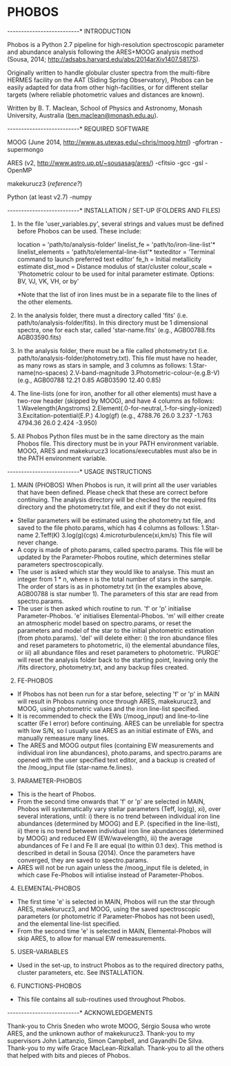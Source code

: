 # PHOBOS
--------------------------* INTRODUCTION

Phobos is a Python 2.7 pipeline for high-resolution spectroscopic parameter and abundance analysis following the ARES+MOOG analysis
method (Sousa, 2014; http://adsabs.harvard.edu/abs/2014arXiv1407.5817S).

Originally written to handle globular cluster spectra from the multi-fibre HERMES facility on the AAT (Siding Spring Observatory),
Phobos can be easily adapted for data from other high-facilities, or for different stellar targets (where reliable photometric
values and distances are known).

Written by B. T. Maclean, School of Physics and Astronomy, Monash University, Australia (ben.maclean@monash.edu.au).

--------------------------* REQUIRED SOFTWARE

MOOG (June 2014, http://www.as.utexas.edu/~chris/moog.html)
-gfortran
-supermongo

ARES (v2, http://www.astro.up.pt/~sousasag/ares/)
-cfitsio
-gcc
-gsl
-OpenMP

makekurucz3 (*reference?*)

Python (at least v2.7)
-numpy

--------------------------* INSTALLATION / SET-UP (FOLDERS AND FILES)

1. In the file 'user_variables.py', several strings and values must be defined before Phobos can be used. These include:

   location = 'path/to/analysis-folder'
   linelist_fe = 'path/to/iron-line-list'*
   linelist_elements = 'path/to/elemental-line-list'*
   texteditor = 'Terminal command to launch preferred text editor'
   fe_h = Initial metallicity estimate
   dist_mod = Distance modulus of star/cluster
   colour_scale = 'Photometric colour to be used for inital parameter estimate. Options: BV, VJ, VK, VH, or by'

   *Note that the list of iron lines must be in a separate file to the lines of the other elements.

2. In the analysis folder, there must a directory called 'fits' (i.e. path/to/analysis-folder/fits).
   In this directory must be 1 dimensional spectra, one for each star, called 'star-name.fits' 
   (e.g., AGB00788.fits
          AGB03590.fits)

3. In the analysis folder, there must be a file called photometry.txt (i.e. path/to/analysis-folder/photometry.txt).
   This file must have no header, as many rows as stars in sample, and 3 columns as follows:
   1.Star-name(no-spaces)   2.V-band-magnitude   3.Photometric-colour-(e.g.B-V)
   (e.g., AGB00788   12.21	0.85
          AGB03590   12.40	0.85)
          
4. The line-lists (one for iron, another for all other elements) must have a two-row header (skipped by MOOG), and have 4 columns as follows:
   1.Wavelength(Angstroms)   2.Element(.0-for-neutral,.1-for-singly-ionized)   3.Excitation-potential(E.P.)   4.log(gf)
   (e.g., 4788.76   26.0   3.237   -1.763
          4794.36   26.0   2.424   -3.950)
          
5. All Phobos Python files must be in the same directory as the main Phobos file. This directory must be in your PATH environment variable.
   MOOG, ARES and makekurucz3 locations/executables must also be in the PATH environment variable.

--------------------------* USAGE INSTRUCTIONS

1. MAIN (PHOBOS)
When Phobos is run, it will print all the user variables that have been defined. Please check that these are correct before continuing.
The analysis directory will be checked for the required fits directory and the photometry.txt file, and exit if they do not exist.
* Stellar parameters will be estimated using the photometry.txt file, and saved to the file photo.params, which has 4 columns as follows:
   1.Star-name   2.Teff(K)   3.log(g)(cgs)   4.microturbulence(xi,km/s)
   This file will never change.
* A copy is made of photo.params, called spectro.params. This file will be updated by the Parameter-Phobos routine, which determines stellar 
  parameters spectroscopically.
* The user is asked which star they would like to analyse. This must an integer from 1 * n, where n is the total number of stars in the sample. 
  The order of stars is as in photometry.txt (in the examples above, AGB00788 is star number 1). The parameters of this star are read from spectro.params.
* The user is then asked which routine to run.
  'f' or 'p' initialise Parameter-Phobos.
  'e' initialises Elemental-Phobos.
  'm' will either create an atmospheric model based on spectro.params, or reset the parameters and model of the star to the initial
      photometric estimation (from photo.params).
  'del' will delete either: i) the iron abundance files and reset parameters to photometric, ii) the elemental abundance files, or iii) all
        abundance files and reset parameters to photometric.
  'PURGE' will reset the analysis folder back to the starting point, leaving only the /fits directory, photometry.txt, and any backup files created.

2. FE-PHOBOS
* If Phobos has not been run for a star before, selecting 'f' or 'p' in MAIN will result in Phobos running once through ARES, makekurucz3,
  and MOOG, using photometric values and the iron line-list specified.
* It is recommended to check the EWs (/moog_input) and line-to-line scatter (Fe I error) before continuing.
  ARES can be unreliable for spectra with low S/N, so I usually use ARES as an initial estimate of EWs, and manually remeasure many lines.
* The ARES and MOOG output files (containing EW measurements and individual iron line abundances), photo.params, and spectro.params are opened
  with the user specified text editor, and a backup is created of the /moog_input file (star-name.fe.lines).

3. PARAMETER-PHOBOS
* This is the heart of Phobos.
* From the second time onwards that 'f' or 'p' are selected in MAIN, Phobos will systematically vary stellar parameters (Teff, log(g), xi), 
  over several interations, until: 
  i) there is no trend between individual iron line abundances (determined by MOOG) and E.P. (specified in the line-list),
  ii) there is no trend between individual iron line abundances (determined by MOOG) and reduced EW (EW/wavelength),
  iii) the average abundances of Fe I and Fe II are equal (to within 0.1 dex).
  This method is described in detail in Sousa (2014). Once the parameters have converged, they are saved to spectro.params.
* ARES will not be run again unless the /moog_input file is deleted, in which case Fe-Phobos will intialise instead of Parameter-Phobos.

4. ELEMENTAL-PHOBOS
* The first time 'e' is selected in MAIN, Phobos will run the star through ARES, makekurucz3, and MOOG, using the saved spectroscopic parameters (or photometric if Parameter-Phobos
  has not been used), and the elemental line-list specified.
* From the second time 'e' is selected in MAIN, Elemental-Phobos will skip ARES, to allow for manual EW remeasurements.

5. USER-VARIABLES
* Used in the set-up, to instruct Phobos as to the required directory paths, cluster parameters, etc. See INSTALLATION.

6. FUNCTIONS-PHOBOS
* This file contains all sub-routines used throughout Phobos.

--------------------------* ACKNOWLEDGEMENTS

Thank-you to Chris Sneden who wrote MOOG, Sérgio Sousa who wrote ARES, and the unknown author of makekurucz3.
Thank-you to my supervisors John Lattanzio, Simon Campbell, and Gayandhi De Silva.
Thank-you to my wife Grace MacLean-Rizkallah.
Thank-you to all the others that helped with bits and pieces of Phobos.
